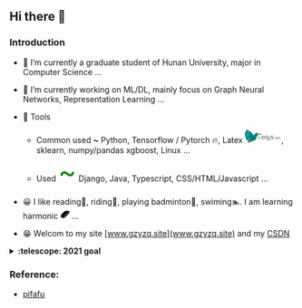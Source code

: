 ## Hi there 👋

### Introduction

- 🔭 I’m currently a graduate student of Hunan University, major in Computer Science ...

- 🌱 I’m currently working on ML/DL, mainly focus on Graph Neural Networks, Representation Learning ...

- 🧰 Tools
  - Common used **~** Python, Tensorflow / Pytorch :fire:, Latex <img src="./imgs/latex-project-logo.svg" width="64">, sklearn, numpy/pandas xgboost, Linux ...
  - Used <font size="20" color="green">~</font> Django, Java, Typescript, CSS/HTML/Javascript ...

- 😀 I like reading📖, riding🚵, playing badminton🏸, swiming🏊. I am learning harmonic <img src="./imgs/harmonica_32px_1169661_easyicon.net.png" width="16"> ...

- 😁 Welcom to my site [www.gzyzq.site](www.gzyzq.site) and my [CSDN](https://blog.csdn.net/Miha_Singh)


<details>
  <summary><b>:telescope: 2021 goal</b></summary>
  <br>
  <ul>
    <li>FInish one paper <img src="./imgs/pdf_icon_blue.svg" width="20">!!! </li>
  <li> Deeper in ML/DL, specializing in common used tools </li>
  <li> Learn more math theory about ML/DL, going deeper </li>
    <li> Deeper in linux <img src="./imgs/OS_Linux_ubuntu_31.156186612576px_1188757_easyicon.net.png" width="16"> / shell </li>
    <li> Finish <a href="https://ogb.stanford.edu/kddcup2021">Kddcup2021-OGB-LSC<img src="./imgs/OGB_pure.png" width="36"> </a> </li> 
    <li> Can play some melodies with harmonic <img src="./imgs/harmonica_32px_1169661_easyicon.net.png" width="16"> </li>
  </ul>
  </details>



### Reference:
- [pifafu](https://github.com/pifafu)

<!-- 👯 I’m looking to collaborate on ...
<!-- 🤔 I’m looking for help with ...
<!-- 💬 Ask me about ...
<-- 📫 How to reach me: zhiyanguo@hnu.edu.cn
<-- 😄 Pronouns: ...
<-- ⚡ Fun fact: ...
-->

